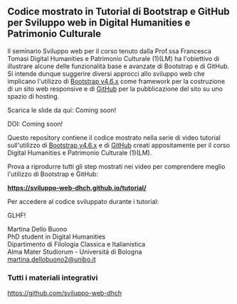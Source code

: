 ## Codice mostrato in Tutorial di Bootstrap e GitHub per Sviluppo web in Digital Humanities e Patrimonio Culturale

Il seminario Sviluppo web per il corso tenuto dalla Prof.ssa Francesca Tomasi Digital Humanities e Patrimonio Culturale (1)(LM) ha l'obiettivo di illustrare alcune delle funzionalità base e avanzate di Bootstrap e di GitHub. Si intende dunque suggerire diversi approcci allo sviluppo web che implicano l'utilizzo di <a href="https://getbootstrap.com/docs/4.6/getting-started/introduction/" target="_blank" alt="Bootstrap v4.6.x">Bootstrap v4.6.x</a> come framework per la costruzione di un sito web responsive e di <a href="http://github.com/" target="_blank" alt="GitHub">GitHub</a> per la pubblicazione del sito su uno spazio di hosting.

Scarica le slide da qui: Coming soon!

DOI: Coming soon!

Questo repository contiene il codice mostrato nella serie di video tutorial sull'utilizzo di <a href="https://getbootstrap.com/docs/4.6/getting-started/introduction/" target="_blank" alt="Bootstrap v4.6.x">Bootstrap v4.6.x</a> e di <a href="https://github.com/" target="_blank" alt="GitHub">GitHub</a> creati appositamente per il corso Digital Humanities e Patrimonio Culturale (1)(LM).

Prova a riprodurre tutti gli step mostrati nei video per comprendere meglio l'utilizzo di Bootstrap e GitHub:

<b>https://sviluppo-web-dhch.github.io/tutorial/</b>

Per accedere al codice sviluppato durante i tutorial:
<b></b>

GLHF!

Martina Dello Buono
<br>
PhD student in Digital Humanities
<br>
Dipartimento di Filologia Classica e Italianistica
<br>
Alma Mater Studiorum - Università di Bologna
<br>
martina.dellobuono2@unibo.it

### Tutti i materiali integrativi
https://github.com/sviluppo-web-dhch

